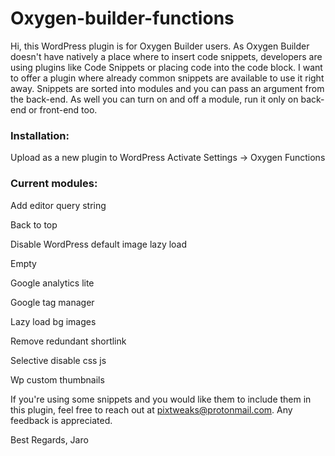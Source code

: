 # Oxygen-builder-functions

Hi, this WordPress plugin is for Oxygen Builder users. As Oxygen Builder doesn't have natively a place where to insert code snippets, developers are using plugins like Code Snippets or placing code into the code block. I want to offer a plugin where already common snippets are available to use it right away. Snippets are sorted into modules and you can pass an argument from the back-end. As well you can turn on and off a module, run it only on back-end or front-end too.

### Installation: ###
Upload as a new plugin to WordPress
Activate
Settings -> Oxygen Functions

### Current modules: ###

Add editor query string

Back to top

Disable WordPress default image lazy load 

Empty

Google analytics lite

Google tag manager

Lazy load bg images

Remove redundant shortlink

Selective disable css js

Wp custom thumbnails


If you're using some snippets and you would like them to include them in this plugin, feel free to reach out at pixtweaks@protonmail.com. Any feedback is appreciated. 

Best Regards,
Jaro
